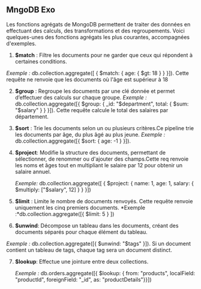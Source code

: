 ## MngoDB Exo

Les fonctions agrégats de MongoDB permettent de traiter des données en effectuant des calculs, des transformations et des regroupements. Voici quelques-unes des fonctions agrégats les plus courantes, accompagnées d'exemples.
1. **$match** : Filtre les documents pour ne garder que ceux qui répondent à certaines conditions.
 
 *Exemple :* db.collection.aggregate([ { $match: { age: { $gt: 18 } } }]). Cette requête ne renvoie que les documents où l'âge est supérieur à 18

2. **$group** : Regroupe les documents par une clé donnée et permet d’effectuer des calculs sur chaque groupe.
 *Exemple :* db.collection.aggregate([{ $group: { _id: "$department", total: { $sum: "$salary" } } }]). Cette requête  calcule le total des salaires par département.

3. **$sort** : Trie les documents selon un ou plusieurs critères.Ce pipeline trie les documents par âge, du plus âgé au plus jeune.
*Exemple :* db.collection.aggregate([{ $sort: { age: -1 } }]).
4. **$project**: Modifie la structure des documents, permettant de sélectionner, de renommer ou d'ajouter des champs.Cette req renvoie les noms et âges tout en multipliant le salaire par 12 pour obtenir un salaire annuel.

     *Exemple:* db.collection.aggregate([ { $project: { name: 1, age: 1, salary: { $multiply: ["$salary", 12] } } }])
5. **$limit** : Limite le nombre de documents renvoyés. Cette requête renvoie uniquement les cinq premiers documents.
 *Exemple :*db.collection.aggregate([{ $limit: 5 } ])

6. **$unwind**: Décompose un tableau dans les documents, créant des documents séparés pour chaque élément du tableau.
   
*Exemple :* db.collection.aggregate([{ $unwind: "$tags" }]). Si un document contient un tableau de tags, chaque tag sera un document distinct.

7. **$lookup**: Effectue une jointure entre deux collections.

      *Exemple :*
   db.orders.aggregate([{
   $lookup: {
   from: "products",
   localField: "productId",
   foreignField: "_id", as: "productDetails"}}])
   








